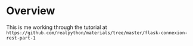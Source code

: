 # Overview
This is me working through the tutorial at `https://github.com/realpython/materials/tree/master/flask-connexion-rest-part-1`
